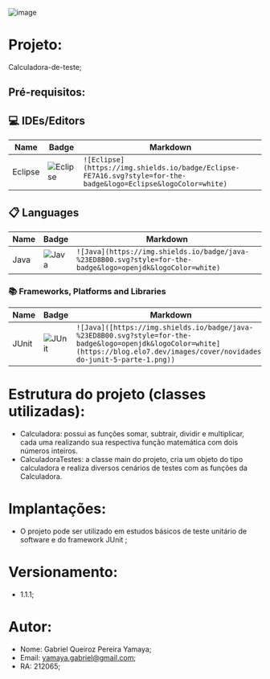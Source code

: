 ![image](https://github.com/GabrielYamaya/Calculadora-de-teste/assets/117553594/6d767b54-5c8c-4638-b2d1-ae1f43ff1e22)

# Projeto: 

Calculadora-de-teste;

## Pré-requisitos:
## 💻 IDEs/Editors

| Name               | Badge                                                                                                                                             | Markdown                                                                                                                                            |
| ------------------ | ------------------------------------------------------------------------------------------------------------------------------------------------- | --------------------------------------------------------------------------------------------------------------------------------------------------- |
| Eclipse            | ![Eclipse](https://img.shields.io/badge/Eclipse-FE7A16.svg?style=for-the-badge&logo=Eclipse&logoColor=white)                                      | `![Eclipse](https://img.shields.io/badge/Eclipse-FE7A16.svg?style=for-the-badge&logo=Eclipse&logoColor=white)`                                      |

## 📋 Languages

| Name             | Badge                                                                                                                                        | Markdown                                                                                                                                         |
| -------------    | --------------------------------------------------------------------------------------------------------------------------------             | ------------------------------------------------------------------------------------------------------------------------------------------------ |
| Java             | ![Java](https://img.shields.io/badge/java-%23ED8B00.svg?style=for-the-badge&logo=openjdk&logoColor=white)                                       | `![Java](https://img.shields.io/badge/java-%23ED8B00.svg?style=for-the-badge&logo=openjdk&logoColor=white)`                                         |

### 📚 Frameworks, Platforms and Libraries

| Name               | Badge                                                                                                                                           | Markdown                                                                                                                                          |
| ------------------ | ----------------------------------------------------------------------------------------------------------------------------------------------- | ------------------------------------------------------------------------------------------------------------------------------------------------- |
| JUnit              | ![JUnit](https://blog.elo7.dev/images/cover/novidades-do-junit-5-parte-1.png) | `![Java]([https://img.shields.io/badge/java-%23ED8B00.svg?style=for-the-badge&logo=openjdk&logoColor=white](https://blog.elo7.dev/images/cover/novidades-do-junit-5-parte-1.png))`                                         |

# Estrutura do projeto (classes utilizadas):
  - Calculadora: possui as funções somar, subtrair, dividir e multiplicar, cada uma realizando sua respectiva função matemática com dois números inteiros.
  - CalculadoraTestes: a classe main do projeto, cria um objeto do tipo calculadora e realiza diversos cenários de testes com as funções da Calculadora.

# Implantações:
 - O projeto pode ser utilizado em estudos básicos de teste unitário de software e do framework JUnit ;

# Versionamento:
 - 1.1.1;

# Autor:
 - Nome: Gabriel Queiroz Pereira Yamaya;
 - Email: yamaya.gabriel@gmail.com;
 - RA: 212065;

